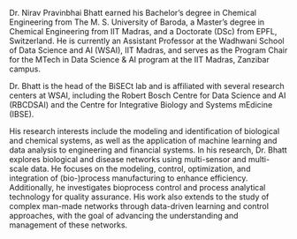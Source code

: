 Dr. Nirav Pravinbhai Bhatt earned his Bachelor’s degree in Chemical Engineering from The M. S. University of Baroda, a Master’s degree in Chemical Engineering from IIT Madras, and a Doctorate (DSc) from EPFL, Switzerland. He is currently an Assistant Professor at the Wadhwani School of Data Science and AI (WSAI), IIT Madras, and serves as the Program Chair for the MTech in Data Science & AI program at the IIT Madras, Zanzibar campus.

Dr. Bhatt is the head of the BiSECt lab and is affiliated with several research centers at WSAI, including the Robert Bosch Centre for Data Science and AI (RBCDSAI) and the Centre for Integrative Biology and Systems mEdicine (IBSE).

His research interests include the modeling and identification of biological and chemical systems, as well as the application of machine learning and data analysis to engineering and financial systems. In his research, Dr. Bhatt explores biological and disease networks using multi-sensor and multi-scale data. He focuses on the modeling, control, optimization, and integration of (bio-)process manufacturing to enhance efficiency. Additionally, he investigates bioprocess control and process analytical technology for quality assurance. His work also extends to the study of complex man-made networks through data-driven learning and control approaches, with the goal of advancing the understanding and management of these networks.
